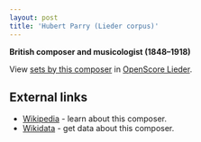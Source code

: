```yaml
---
layout: post
title: 'Hubert Parry (Lieder corpus)'
---
```


__British composer and musicologist (1848–1918)__

View [sets by this composer] in [OpenScore Lieder].

[sets by this composer]: https://musescore.com/openscore-lieder-corpus/sets?order=title&text=Parry,+Hubert
[OpenScore Lieder]: https://musescore.com/openscore-lieder-corpus

## External links

- [Wikipedia] - learn about this composer.
- [Wikidata] - get data about this composer.

[Wikipedia]: https://en.wikipedia.org/wiki/Hubert_Parry
[Wikidata]: https://www.wikidata.org/wiki/Q354250
